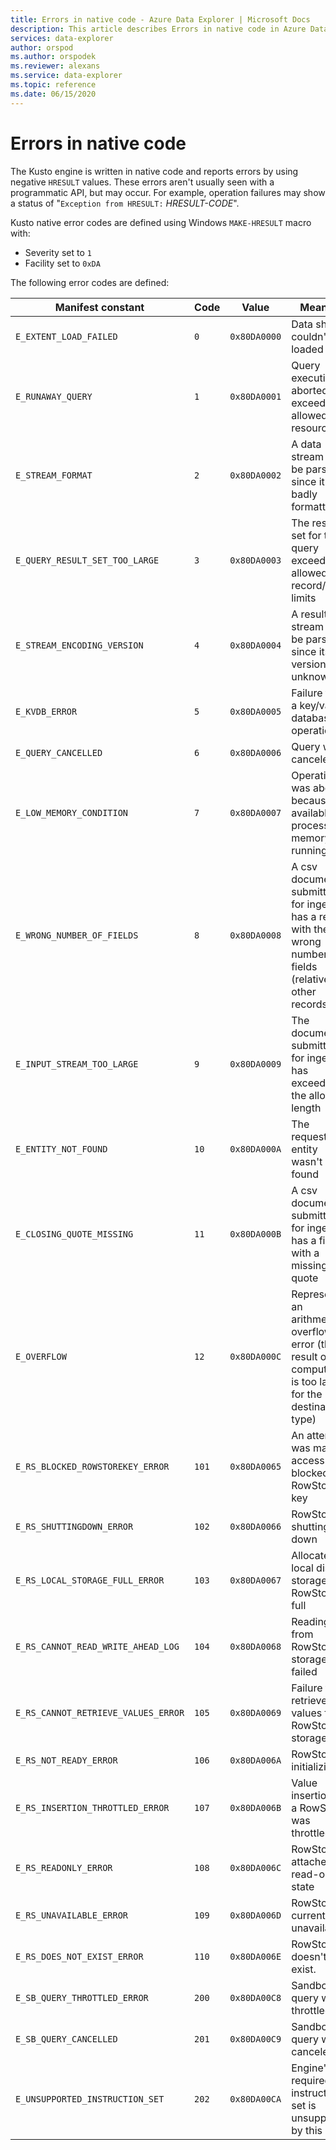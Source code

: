 ```yaml
---
title: Errors in native code - Azure Data Explorer | Microsoft Docs
description: This article describes Errors in native code in Azure Data Explorer.
services: data-explorer
author: orspod
ms.author: orspodek
ms.reviewer: alexans
ms.service: data-explorer
ms.topic: reference
ms.date: 06/15/2020
---
```

# Errors in native code

The Kusto engine is written in native code and reports errors by using negative `HRESULT` values. These errors aren't usually seen with a programmatic API, but may occur. For example, operation failures may show a status of "`Exception from HRESULT:` *HRESULT-CODE*".

Kusto native error codes are defined using Windows
`MAKE-HRESULT` macro with:

* Severity set to `1`
* Facility set to `0xDA`
  
The following error codes are defined:

|Manifest constant                  |Code |Value        |Meaning                                                                                                        |
|-----------------------------------|-----|-------------|---------------------------------------------------------------------------------------------------------------|
|`E_EXTENT_LOAD_FAILED`             | `0`  |`0x80DA0000`|Data shard couldn't be loaded                                                                                  |
|`E_RUNAWAY_QUERY`                  | `1`  |`0x80DA0001`|Query execution aborted as it exceeded its allowed resources                                                   |
|`E_STREAM_FORMAT`                  | `2`  |`0x80DA0002`|A data stream can't be parsed since it's badly formatted                                    |
|`E_QUERY_RESULT_SET_TOO_LARGE`     | `3`  |`0x80DA0003`|The result set for this query exceeds its allowed record/size limits                                            |
|`E_STREAM_ENCODING_VERSION`        | `4`  |`0x80DA0004`|A result stream can't be parsed since its version is unknown                                                   |
|`E_KVDB_ERROR`                     | `5`  |`0x80DA0005`|Failure to do a key/value database operation                                                              |
|`E_QUERY_CANCELLED`                | `6`  |`0x80DA0006`|Query was canceled                 |
|`E_LOW_MEMORY_CONDITION`           | `7`  |`0x80DA0007`|Operation was aborted because of available process memory running low                                              |
|`E_WRONG_NUMBER_OF_FIELDS`         | `8`  |`0x80DA0008`|A csv document submitted for ingestion has a record with the wrong number of fields (relative to other records)|
|`E_INPUT_STREAM_TOO_LARGE`         | `9`  |`0x80DA0009`|The document submitted for ingestion has exceeded the allowed length                                           |
|`E_ENTITY_NOT_FOUND`               | `10` |`0x80DA000A`|The requested entity wasn't found                                                                             |
|`E_CLOSING_QUOTE_MISSING`          | `11` |`0x80DA000B`|A csv document submitted for ingestion has a field with a missing quote                                        |
|`E_OVERFLOW`                       | `12` |`0x80DA000C`|Represents an arithmetic overflow error (the result of a computation is too large for the destination type)    |
|`E_RS_BLOCKED_ROWSTOREKEY_ERROR`   | `101`|`0x80DA0065`|An attempt was made to access a blocked RowStore key                                                          |
|`E_RS_SHUTTINGDOWN_ERROR`          | `102`|`0x80DA0066`|RowStore is shutting down                                                                                     |
|`E_RS_LOCAL_STORAGE_FULL_ERROR`    | `103`|`0x80DA0067`|Allocated local disk storage for RowStore is full                                                             |
|`E_RS_CANNOT_READ_WRITE_AHEAD_LOG` | `104`|`0x80DA0068`|Reading from RowStore storage has failed                                                                      |
|`E_RS_CANNOT_RETRIEVE_VALUES_ERROR`| `105`|`0x80DA0069`|Failure to retrieve values from RowStore storage                                                              |
|`E_RS_NOT_READY_ERROR`             | `106`|`0x80DA006A`|RowStore is initializing                                                                                      |
|`E_RS_INSERTION_THROTTLED_ERROR`   | `107`|`0x80DA006B`|Value insertion to a RowStore was throttled                                                                   |
|`E_RS_READONLY_ERROR`              | `108`|`0x80DA006C`|RowStore is attached in read-only state                                                                       |
|`E_RS_UNAVAILABLE_ERROR`           | `109`|`0x80DA006D`|RowStore is currently unavailable                                                                             |
|`E_RS_DOES_NOT_EXIST_ERROR`           | `110`|`0x80DA006E`| RowStore doesn't exist.                        |
|`E_SB_QUERY_THROTTLED_ERROR`           | `200`|`0x80DA00C8`|Sandboxed query was throttled                                                                           |
|`E_SB_QUERY_CANCELLED`           | `201`|`0x80DA00C9`|Sandboxed query was canceled                                                                          |
|`E_UNSUPPORTED_INSTRUCTION_SET`           | `202`|`0x80DA00CA`|Engine's required instruction set is unsupported by this CPU                                                                            |
